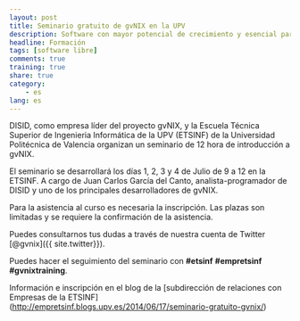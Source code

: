 ```yaml
---
layout: post
title: Seminario gratuito de gvNIX en la UPV
description: Software con mayor potencial de crecimiento y esencial para la tecnología
headline: Formación
tags: [software libre]
comments: true
training: true
share: true
category:
    - es
lang: es
---
```


DISID, como empresa líder del proyecto gvNIX, y la Escuela Técnica Superior de
Ingenieria Informática de la UPV (ETSINF) de la Universidad Politécnica de Valencia
organizan un seminario de 12 hora de introducción a gvNIX.

El seminario se desarrollará los días 1, 2, 3 y 4 de Julio de 9 a 12 en la ETSINF.
A cargo de Juan Carlos García del Canto, analista-programador de DISID y
uno de los principales desarrolladores de gvNIX.

Para la asistencia al curso es necesaria la inscripción.
Las plazas son limitadas y se requiere la confirmación de la asistencia.

Puedes consultarnos tus dudas a través de nuestra cuenta de Twitter [@gvnix]({{ site.twitter}}).

Puedes hacer el seguimiento del seminario con **#etsinf** **#empretsinf** **#gvnixtraining**.

Información e inscripción en el blog de la [subdirección de relaciones con
Empresas de la ETSINF] (http://empretsinf.blogs.upv.es/2014/06/17/seminario-gratuito-gvnix/)

